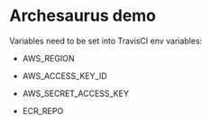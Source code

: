 # Archesaurus demo

Variables need to be set into TravisCI env variables:

- AWS_REGION

- AWS_ACCESS_KEY_ID

- AWS_SECRET_ACCESS_KEY

- ECR_REPO